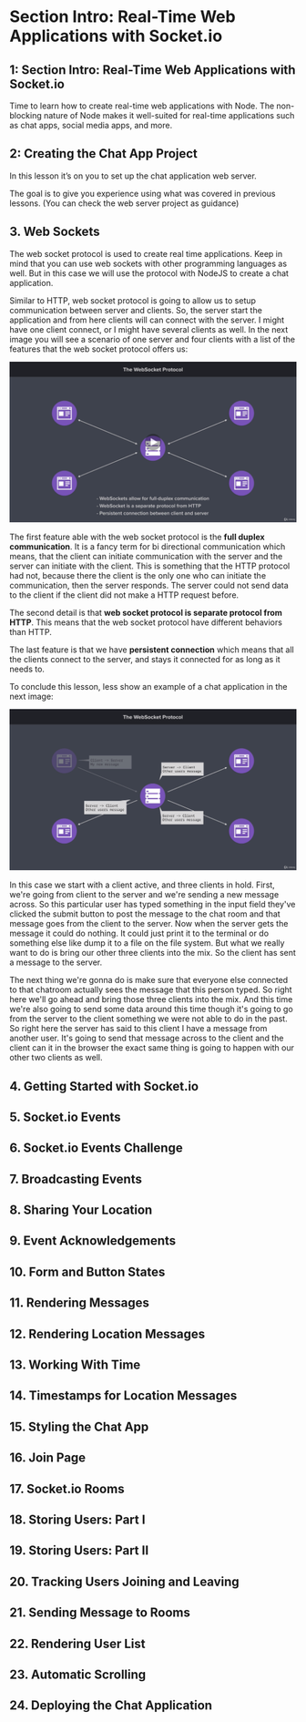 # Section Intro: Real-Time Web Applications with Socket.io

## 1: Section Intro: Real-Time Web Applications with Socket.io
Time to learn how to create real-time web applications with Node. The non- blocking nature of Node makes it well-suited for real-time applications such as chat apps, social media apps, and more.

## 2: Creating the Chat App Project
In this lesson it’s on you to set up the chat application web server.

The goal is to give you experience using what was covered in previous lessons. (You can check the web server project as guidance)

## 3. Web Sockets
The web socket protocol is used to create real time applications. Keep in mind that you can use web sockets with other programming languages as well. But in this case we will use the protocol with NodeJS to create a chat application.

Similar to HTTP, web socket protocol is going to allow us to setup communication between server and clients. So, the server start the application and from here clients will can connect with the server. I might have one client connect, or I might have several clients as well. In the next image you will see a scenario of one server and four clients with a list of the features that the web socket protocol offers us:

![image](../assets/web_socket_def.png)

The first feature able with the web socket protocol is the **full duplex communication**. It is a fancy term for bi directional communication which means, that the client can initiate communication with the server and the server can initiate with the client. This is something that the HTTP protocol had not, because there the client is the only one who can initiate the communication, then the server responds. The server could not send data to the client if the client did not make a HTTP request before.

The second detail is that **web socket protocol is separate protocol from HTTP**. This means that the web socket protocol have different behaviors than HTTP.

The last feature is that we have **persistent connection** which means that all the clients connect to the server, and stays it connected for as long as it needs to.

To conclude this lesson, less show an example of a chat application in the next image:

![image](../assets/web_socket_example.png)

In this case we start with a client active, and three clients in hold. First, we're going from client to the server and we're sending a new message across. So this particular user has typed something in the input field they've clicked the submit button to post the message to the chat room and that message goes from the client to the server. Now when the server gets the message it could do nothing. It could just print it to the terminal or do something else like dump it to a file on the file system. But what we really want to do is bring our other three clients into the mix. So the client has sent a message to the server.

The next thing we're gonna do is make sure that everyone else connected to that chatroom actually sees the message that this person typed. So right here we'll go ahead and bring those three clients into the mix. And this time we're also going to send some data around this time though it's going to go from the server to the client something we were not able to do in the past. So right here the server has said to this client I have a message from another user. It's going to send that message across to the client and the client can it in the browser the exact same thing is going to happen with our other two clients as well.

## 4. Getting Started with Socket.io
## 5. Socket.io Events
## 6. Socket.io Events Challenge
## 7. Broadcasting Events
## 8. Sharing Your Location
## 9. Event Acknowledgements
## 10. Form and Button States
## 11. Rendering Messages
## 12. Rendering Location Messages
## 13. Working With Time
## 14. Timestamps for Location Messages
## 15. Styling the Chat App
## 16. Join Page
## 17. Socket.io Rooms
## 18. Storing Users: Part I
## 19. Storing Users: Part II
## 20. Tracking Users Joining and Leaving
## 21. Sending Message to Rooms
## 22. Rendering User List
## 23. Automatic Scrolling
## 24. Deploying the Chat Application
